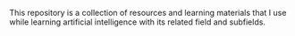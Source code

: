 This repository is a collection of resources and learning materials that I use while learning artificial intelligence with its related field and subfields.
